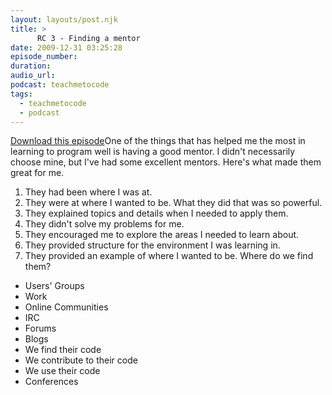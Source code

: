 ```yaml
---
layout: layouts/post.njk
title: >
      RC 3 - Finding a mentor
date: 2009-12-31 03:25:28
episode_number: 
duration: 
audio_url: 
podcast: teachmetocode
tags: 
  - teachmetocode
  - podcast
---
```


[Download this episode](http://media.libsyn.com/media/charlesmaxwood/003_Finding_a_Mentor.mp3)One of the things that has helped me the most in learning to program well is having a good mentor. I didn't necessarily choose mine, but I've had some excellent mentors. Here's what made them great for me.<!--more-->
1. They had been where I was at.
2. They were at where I wanted to be.
What they did that was so powerful.
1. They explained topics and details when I needed to apply them.
2. They didn't solve my problems for me.
3. They encouraged me to explore the areas I needed to learn about.
4. They provided structure for the environment I was learning in.
5. They provided an example of where I wanted to be.
Where do we find them?
- Users' Groups
- Work
- Online Communities
- IRC
- Forums
- Blogs
- We find their code
- We contribute to their code
- We use their code
- Conferences

